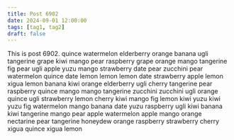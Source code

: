 ```yaml
---
title: Post 6902
date: 2024-09-01 12:00:00
tags: [tag1, tag2]
draft: false
---
```

This is post 6902.
quince
watermelon
elderberry
orange
banana
ugli
tangerine
grape
kiwi
mango
pear
raspberry
grape
orange
mango
tangerine
fig
pear
ugli
apple
yuzu
mango
strawberry
date
pear
zucchini
pear
watermelon
quince
date
lemon
lemon
lemon
date
strawberry
apple
lemon
xigua
lemon
banana
kiwi
orange
elderberry
ugli
cherry
tangerine
pear
raspberry
quince
mango
mango
tangerine
zucchini
zucchini
ugli
orange
quince
ugli
strawberry
lemon
cherry
kiwi
mango
fig
lemon
kiwi
yuzu
kiwi
yuzu
fig
watermelon
mango
banana
date
yuzu
raspberry
ugli
kiwi
banana
kiwi
tangerine
mango
pear
apple
watermelon
apple
mango
orange
nectarine
pear
tangerine
honeydew
orange
raspberry
strawberry
cherry
xigua
quince
xigua
lemon
